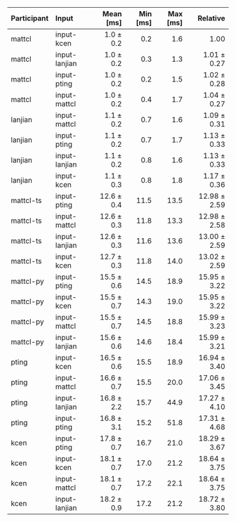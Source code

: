 | Participant | Input | Mean [ms] | Min [ms] | Max [ms] | Relative |
|:---|:---|---:|---:|---:|---:|
| mattcl | input-kcen | 1.0 ± 0.2 | 0.2 | 1.6 | 1.00 |
| mattcl | input-lanjian | 1.0 ± 0.2 | 0.3 | 1.3 | 1.01 ± 0.27 |
| mattcl | input-pting | 1.0 ± 0.2 | 0.2 | 1.5 | 1.02 ± 0.28 |
| mattcl | input-mattcl | 1.0 ± 0.2 | 0.4 | 1.7 | 1.04 ± 0.27 |
| lanjian | input-mattcl | 1.1 ± 0.2 | 0.7 | 1.6 | 1.09 ± 0.31 |
| lanjian | input-pting | 1.1 ± 0.2 | 0.7 | 1.7 | 1.13 ± 0.33 |
| lanjian | input-lanjian | 1.1 ± 0.2 | 0.8 | 1.6 | 1.13 ± 0.33 |
| lanjian | input-kcen | 1.1 ± 0.3 | 0.8 | 1.8 | 1.17 ± 0.36 |
| mattcl-ts | input-pting | 12.6 ± 0.4 | 11.5 | 13.5 | 12.98 ± 2.59 |
| mattcl-ts | input-mattcl | 12.6 ± 0.3 | 11.8 | 13.3 | 12.98 ± 2.58 |
| mattcl-ts | input-lanjian | 12.6 ± 0.3 | 11.6 | 13.6 | 13.00 ± 2.59 |
| mattcl-ts | input-kcen | 12.7 ± 0.3 | 11.8 | 14.0 | 13.02 ± 2.59 |
| mattcl-py | input-pting | 15.5 ± 0.6 | 14.5 | 18.9 | 15.95 ± 3.22 |
| mattcl-py | input-kcen | 15.5 ± 0.7 | 14.3 | 19.0 | 15.95 ± 3.22 |
| mattcl-py | input-mattcl | 15.5 ± 0.7 | 14.5 | 18.8 | 15.99 ± 3.23 |
| mattcl-py | input-lanjian | 15.6 ± 0.6 | 14.6 | 18.4 | 15.99 ± 3.21 |
| pting | input-kcen | 16.5 ± 0.6 | 15.5 | 18.9 | 16.94 ± 3.40 |
| pting | input-mattcl | 16.6 ± 0.7 | 15.5 | 20.0 | 17.06 ± 3.45 |
| pting | input-lanjian | 16.8 ± 2.2 | 15.7 | 44.9 | 17.27 ± 4.10 |
| pting | input-pting | 16.8 ± 3.1 | 15.2 | 51.8 | 17.31 ± 4.68 |
| kcen | input-pting | 17.8 ± 0.7 | 16.7 | 21.0 | 18.29 ± 3.67 |
| kcen | input-kcen | 18.1 ± 0.7 | 17.0 | 21.2 | 18.64 ± 3.75 |
| kcen | input-mattcl | 18.1 ± 0.7 | 17.2 | 22.1 | 18.64 ± 3.75 |
| kcen | input-lanjian | 18.2 ± 0.9 | 17.2 | 21.2 | 18.72 ± 3.80 |
